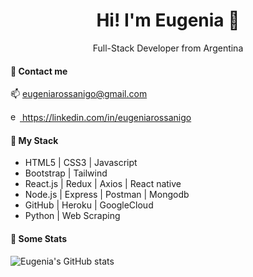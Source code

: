 ### <h1 align="center">Hi! I'm Eugenia 👋</h1>
<p align="center">Full-Stack Developer from Argentina</p>

#### 🔸 Contact me
📫  eugeniarossanigo@gmail.com

<a href="https://linkedin.com/in/eugeniarossanigo" target="blank"><img src="https://raw.githubusercontent.com/rahuldkjain/github-profile-readme-generator/master/src/images/icons/Social/linked-in-alt.svg" alt="eugenia-linkedin" height="15" width="15" /> https://linkedin.com/in/eugeniarossanigo</a>


#### 🔸 My Stack
* HTML5 | CSS3 | Javascript
* Bootstrap | Tailwind
* React.js | Redux | Axios | React native
* Node.js | Express | Postman | Mongodb
* GitHub | Heroku | GoogleCloud
* Python | Web Scraping

#### 🔸 Some Stats
![Eugenia's GitHub stats](https://github-readme-stats.vercel.app/api?username=eugeniarossanigo&show_icons=true&theme=dark)
